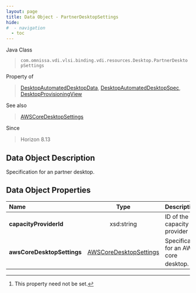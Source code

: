 ```yaml
---
layout: page
title: Data Object - PartnerDesktopSettings
hide:
#  - navigation
  - toc
---
```






Java Class
> `com.omnissa.vdi.vlsi.binding.vdi.resources.Desktop.PartnerDesktopSettings`

Property of
> [DesktopAutomatedDesktopData](vdi.resources.Desktop.AutomatedDesktopData.md#field_detail), [DesktopAutomatedDesktopSpec](vdi.resources.Desktop.AutomatedDesktopSpec.md#field_detail), [DesktopProvisioningView](vdi.resources.Desktop.DesktopProvisioningView.md#field_detail)

See also
> [AWSCoreDesktopSettings](vdi.resources.Desktop.AWSCoreDesktopSettings.md)

Since
> Horizon 8.13


## Data Object Description

Specification for an partner desktop.

## Data Object Properties

 Name | Type | Description
:---|:---:|:---
**capacityProviderId**|  xsd:string|  ID of the capacity provider
**awsCoreDesktopSettings**| [AWSCoreDesktopSettings](vdi.resources.Desktop.AWSCoreDesktopSettings.md)|  Specification for an AWS core desktop. [^1]


 


[^1]: This property need not be set.